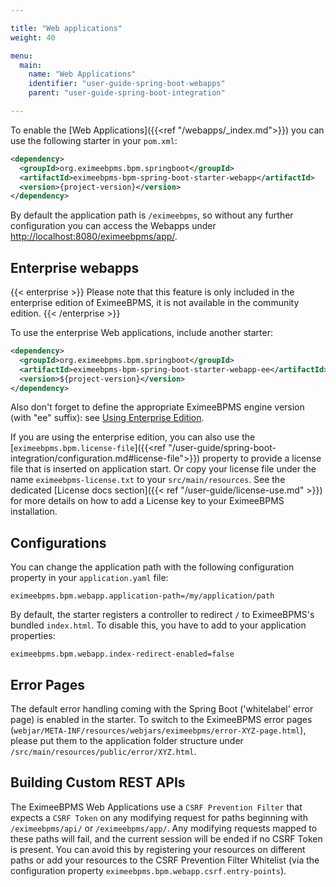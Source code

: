 ```yaml
---

title: "Web applications"
weight: 40

menu:
  main:
    name: "Web Applications"
    identifier: "user-guide-spring-boot-webapps"
    parent: "user-guide-spring-boot-integration"

---
```


To enable the [Web Applications]({{<ref "/webapps/_index.md">}}) you can use the following starter in your `pom.xml`:

```xml
<dependency>
  <groupId>org.eximeebpms.bpm.springboot</groupId>
  <artifactId>eximeebpms-bpm-spring-boot-starter-webapp</artifactId>
  <version>{project-version}</version>
</dependency>
```

By default the application path is `/eximeebpms`, so without any further configuration you can access 
the Webapps under [http://localhost:8080/eximeebpms/app/](http://localhost:8080/eximeebpms/app/).

## Enterprise webapps

{{< enterprise >}}
Please note that this feature is only included in the enterprise edition of EximeeBPMS, it is not available in the community edition.
{{< /enterprise >}}

To use the enterprise Web applications, include another starter:
```xml
<dependency>
  <groupId>org.eximeebpms.bpm.springboot</groupId>
  <artifactId>eximeebpms-bpm-spring-boot-starter-webapp-ee</artifactId>
  <version>${project-version}</version>
</dependency>
```

Also don't forget to define the appropriate EximeeBPMS engine version (with "ee" suffix): see [Using Enterprise Edition](../#using-enterprise-edition).

If you are using the enterprise edition, you can also use the [`eximeebpms.bpm.license-file`]({{<ref "/user-guide/spring-boot-integration/configuration.md#license-file">}}) 
property to provide a license file that is inserted on application start. Or copy your license file under the name 
`eximeebpms-license.txt` to your `src/main/resources`. See the dedicated [License docs section]({{< ref "/user-guide/license-use.md" >}})
for more details on how to add a License key to your EximeeBPMS installation.

## Configurations

You can change the application path with the following configuration property in your `application.yaml` file:
```properties
eximeebpms.bpm.webapp.application-path=/my/application/path
```

By default, the starter registers a controller to redirect `/` to EximeeBPMS's bundled `index.html`.
To disable this, you have to add to your application properties:
```properties
eximeebpms.bpm.webapp.index-redirect-enabled=false
```

## Error Pages

The default error handling coming with the Spring Boot ('whitelabel' error page) is enabled in the starter. To switch to the EximeeBPMS error pages (`webjar/META-INF/resources/webjars/eximeebpms/error-XYZ-page.html`), please put them to the application folder structure under `/src/main/resources/public/error/XYZ.html`.

## Building Custom REST APIs

The EximeeBPMS Web Applications use a `CSRF Prevention Filter` that expects a `CSRF Token` on any 
modifying request for paths beginning with `/eximeebpms/api/` or `/eximeebpms/app/`. Any modifying requests 
mapped to these paths will fail, and the current session will be ended if no CSRF Token is present.
You can avoid this by registering your resources on different paths or add your resources to the
CSRF Prevention Filter Whitelist (via the configuration property `eximeebpms.bpm.webapp.csrf.entry-points`).
